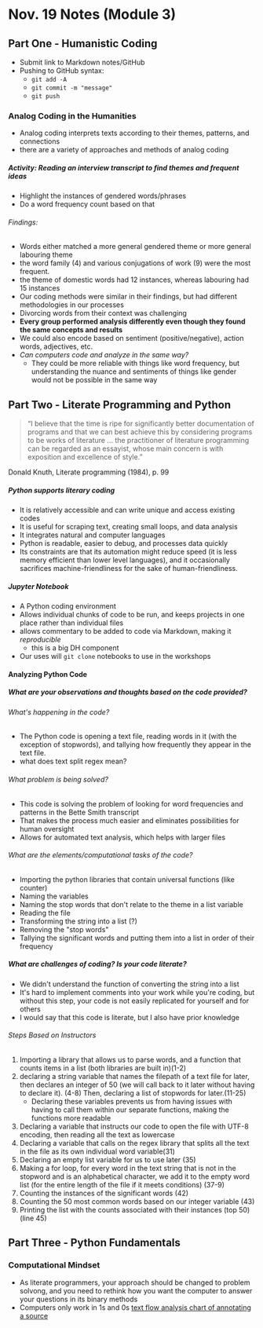 # Nov. 19 Notes (Module 3)

## Part One - Humanistic Coding

- Submit link to Markdown notes/GitHub
- Pushing to GitHub syntax:
  - `git add -A`
  - `git commit -m "message"`
  - `git push`

### Analog Coding in the Humanities
- Analog coding interprets texts according to their themes, patterns, and connections
- there are a variety of approaches and methods of analog coding

##### Activity: Reading an interview transcript to find themes and frequent ideas
- Highlight the instances of gendered words/phrases
- Do a word frequency count based on that

###### Findings:
- Words either matched a more general gendered theme or more general labouring theme
- the word family (4) and various conjugations of work (9) were the most frequent.
- the theme of domestic words had 12 instances, whereas labouring had 15 instances
- Our coding methods were similar in their findings, but had different methodologies in our processes
- Divorcing words from their context was challenging
- **Every group performed analysis differently even though they found the same concepts and results**
- We could also encode based on sentiment (positive/negative), action words, adjectives, etc.
- *Can computers code and analyze in the same way?*
  - They could be more reliable with things like word frequency, but understanding the nuance and sentiments of things like gender would not be possible in the same way

## Part Two - Literate Programming and Python
> “I believe that the time is ripe for significantly better documentation of programs and that we can best achieve this by considering programs to be works of literature ... the practitioner of literature programming can be regarded as an essayist, whose main concern is with exposition and excellence of style.”
 
  Donald Knuth, Literate programming (1984), p. 99

##### Python supports literary coding
- It is relatively accessible and can write unique and access existing codes
- It is useful for scraping text, creating small loops, and data analysis
- It integrates natural and computer languages
- Python is readable, easier to debug, and processes data quickly
- Its constraints are that its automation might reduce speed (it is less memory efficient than lower level languages), and it occasionally sacrifices machine-friendliness for the sake of human-friendliness.

##### Jupyter Notebook
- A Python coding environment
- Allows individual chunks of code to be run, and keeps projects in one place rather than individual files
- allows commentary to be added to code via Markdown, making it *reproducible*
  - this is a big DH component
- Our uses will `git clone` notebooks to use in the workshops

#### Analyzing Python Code
##### What are your observations and thoughts based on the code provided?
###### What's happening in the code?
- The Python code is opening a text file, reading words in it (with the exception of stopwords), and tallying how frequently they appear in the text file.
- what does text split regex mean?
###### What problem is being solved?
- This code is solving the problem of looking for word frequencies and patterns in the Bette Smith transcript
- That makes the process much easier and eliminates possibilities for human oversight
- Allows for automated text analysis, which helps with larger files
###### What are the elements/computational tasks of the code?
- Importing the python libraries that contain universal functions (like counter)
- Naming the variables
- Naming the stop words that don't relate to the theme in a list variable
- Reading the file
- Transforming the string into a list (?)
- Removing the "stop words"
- Tallying the significant words and putting them into a list in order of their frequency
##### What are challenges of coding? Is your code literate?
- We didn't understand the function of converting the string into a list
- It's hard to implement comments into your work while you're coding, but without this step, your code is not easily replicated for yourself and for others
- I would say that this code is literate, but I also have prior knowledge

###### Steps Based on Instructors
1. Importing a library that allows us to parse words, and a function that counts items in a list (both libraries are built in)(1-2)
2. declaring a string variable that names the filepath of a text file for later, then declares an integer of 50 (we will call back to it later without having to declare it). (4-8) Then, declaring a list of stopwords for later.(11-25)
   - Declaring these variables prevents us from having issues with having to call them within our separate functions, making the functions more readable
3. Declaring a variable that instructs our code to open the file with UTF-8 encoding, then reading all the text as lowercase
4. Declaring a variable that calls on the regex library that splits all the text in the file as its own individual word variable(31)
5. Declaring an empty list variable for us to use later (35)
6. Making a for loop, for every word in the text string that is not in the stopword and is an alphabetical character, we add it to the empty word list (for the entire length of the file if it meets conditions) (37-9)
7. Counting the instances of the significant words (42)
8. Counting the 50 most common words based on our integer variable (43)
9. Printing the list with the counts associated with their instances (top 50)(line 45)

## Part Three - Python Fundamentals
### Computational Mindset
- As literate programmers, your approach should be changed to problem solvong, and you need to rethink how you want the computer to answer your questions in its binary methods
- Computers only work in 1s and 0s
[text flow analysis chart of annotating a source](3.3-slide.png)
